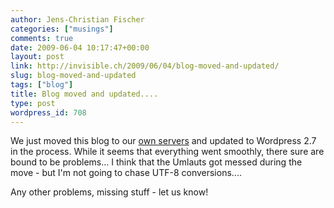 ```yaml
---
author: Jens-Christian Fischer
categories: ["musings"]
comments: true
date: 2009-06-04 10:17:47+00:00
layout: post
link: http://invisible.ch/2009/06/04/blog-moved-and-updated/
slug: blog-moved-and-updated
tags: ["blog"]
title: Blog moved and updated....
type: post
wordpress_id: 708
---
```


We just moved this blog to our [own servers][1] and updated to Wordpress 2.7 in the process. While it seems that everything went smoothly, there sure are bound to be problems... I think that the Umlauts got messed during the move - but I'm not going to chase UTF-8 conversions....

Any other problems, missing stuff - let us know!

[1]: http://invisible.ch/dienstleistungen/hosting/
